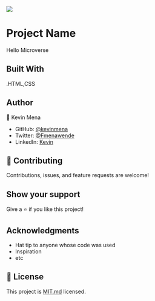 

![](https://img.shields.io/badge/Microverse-blueviolet)

# Project Name

Hello Microverse 


## Built With

.HTML,CSS

## Author
👤 Kevin Mena

- GitHub: [@kevinmena](https://github.com/Kevin-Mena)
- Twitter: [@Fmenawende](https://twitter.com/Fmenawende)
- LinkedIn: [Kevin](https://www.linkedin.com/in/kevin-okoth-19407119b/)

## 🤝 Contributing

Contributions, issues, and feature requests are welcome!


## Show your support

Give a ⭐️ if you like this project!

## Acknowledgments

- Hat tip to anyone whose code was used
- Inspiration
- etc

## 📝 License

This project is [MIT.md](./LICENSE) licensed.
 

